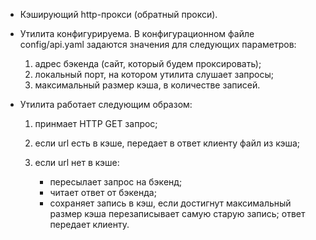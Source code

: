 - Кэширующий http-прокси (обратный прокси).
- Утилита конфигурируема. В конфигурационном файле config/api.yaml задаются значения для следующих параметров:
    1) адрес бэкенда (сайт, который будем проксировать);
    2) локальный порт, на котором утилита слушает запросы;
    3) максимальный размер кэша, в количестве записей.


- Утилита работает следующим образом:

    1) принмает HTTP GET запрос;
    2) если url есть в кэше, передает в ответ клиенту файл из кэша;
    3) если url нет в кэше:

        - пересылает запрос на бэкенд;
        - читает ответ от бэкенда;
        - сохраняет запись в кэш, если достигнут максимальный размер кэша перезаписывает самую старую запись;
        ответ передает клиенту.